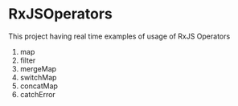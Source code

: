 # RxJSOperators

This project having real time examples of usage of RxJS Operators
1) map
2) filter
3) mergeMap
4) switchMap
5) concatMap
6) catchError
